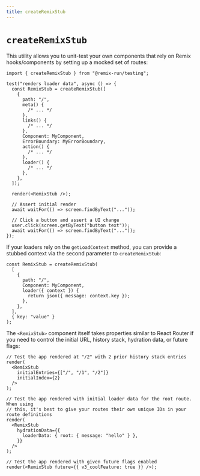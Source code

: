 ```yaml
---
title: createRemixStub
---
```


# `createRemixStub`

This utility allows you to unit-test your own components that rely on Remix hooks/components by setting up a mocked set of routes:

```tsx
import { createRemixStub } from "@remix-run/testing";

test("renders loader data", async () => {
  const RemixStub = createRemixStub([
    {
      path: "/",
      meta() {
        /* ... */
      },
      links() {
        /* ... */
      },
      Component: MyComponent,
      ErrorBoundary: MyErrorBoundary,
      action() {
        /* ... */
      },
      loader() {
        /* ... */
      },
    },
  ]);

  render(<RemixStub />);

  // Assert initial render
  await waitFor(() => screen.findByText("..."));

  // Click a button and assert a UI change
  user.click(screen.getByText("button text"));
  await waitFor(() => screen.findByText("..."));
});
```

If your loaders rely on the `getLoadContext` method, you can provide a stubbed context via the second parameter to `createRemixStub`:

```tsx
const RemixStub = createRemixStub(
  [
    {
      path: "/",
      Component: MyComponent,
      loader({ context }) {
        return json({ message: context.key });
      },
    },
  ],
  { key: "value" }
);
```

The `<RemixStub>` component itself takes properties similar to React Router if you need to control the initial URL, history stack, hydration data, or future flags:

```tsx
// Test the app rendered at "/2" with 2 prior history stack entries
render(
  <RemixStub
    initialEntries={["/", "/1", "/2"]}
    initialIndex={2}
  />
);

// Test the app rendered with initial loader data for the root route.  When using
// this, it's best to give your routes their own unique IDs in your route definitions
render(
  <RemixStub
    hydrationData={{
      loaderData: { root: { message: "hello" } },
    }}
  />
);

// Test the app rendered with given future flags enabled
render(<RemixStub future={{ v3_coolFeature: true }} />);
```
